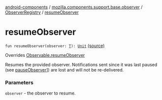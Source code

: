 [android-components](../../index.md) / [mozilla.components.support.base.observer](../index.md) / [ObserverRegistry](index.md) / [resumeObserver](./resume-observer.md)

# resumeObserver

`fun resumeObserver(observer: `[`T`](index.md#T)`): `[`Unit`](https://kotlinlang.org/api/latest/jvm/stdlib/kotlin/-unit/index.html) [(source)](https://github.com/mozilla-mobile/android-components/blob/master/components/support/base/src/main/java/mozilla/components/support/base/observer/ObserverRegistry.kt#L89)

Overrides [Observable.resumeObserver](../-observable/resume-observer.md)

Resumes the provided observer. Notifications sent since it
was last paused (see [pauseObserver](../-observable/pause-observer.md)]) are lost and will not be
re-delivered.

### Parameters

`observer` - the observer to resume.